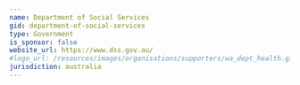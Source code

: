 ```yaml
---
name: Department of Social Services
gid: department-of-social-services
type: Government
is_sponsor: false
website_url: https://www.dss.gov.au/
#logo_url: /resources/images/organisations/supporters/wa_dept_health.gif
jurisdiction: australia
---
```


